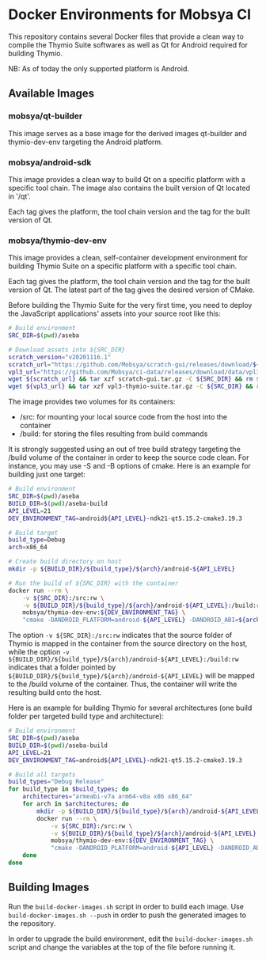 # Docker Environments for Mobsya CI

This repository contains several Docker files that provide a clean way to compile the Thymio Suite softwares as well as Qt for Android required for building Thymio.

NB: As of today the only supported platform is Android.

## Available Images

### mobsya/qt-builder

This image serves as a base image for the derived images qt-builder and thymio-dev-env targeting the Android platform.

### mobsya/android-sdk

This image provides a clean way to build Qt on a specific platform with a specific tool chain. The image also contains the built version of Qt located in '/qt'.

Each tag gives the platform, the tool chain version and the tag for the built version of Qt.


### mobsya/thymio-dev-env

This image provides a clean, self-container development environment for building Thymio Suite on a specific platform with a specific tool chain.

Each tag gives the platform, the tool chain version and the tag for the built version of Qt. The latest part of the tag gives the desired version of CMake.

Before building the Thymio Suite for the very first time, you need to deploy the JavaScript applications' assets into your source root like this:

```bash
# Build environment
SRC_DIR=$(pwd)/aseba

# Download assets into ${SRC_DIR}
scratch_version="v20201116.1"
scratch_url="https://github.com/Mobsya/scratch-gui/releases/download/${scratch_version}/scratch-gui.tar.gz"
vpl3_url="https://github.com/Mobsya/ci-data/releases/download/data/vpl3-thymio-suite.tar.gz"
wget ${scratch_url} && tar xzf scratch-gui.tar.gz -C ${SRC_DIR} && rm scratch-gui.tar.gz
wget ${vpl3_url} && tar xzf vpl3-thymio-suite.tar.gz -C ${SRC_DIR} && rm vpl3-thymio-suite.tar.gz
```

The image provides two volumes for its containers:

* /src: for mounting your local source code from the host into the container
* /build: for storing the files resulting from build commands

It is strongly suggested using an out of tree build strategy targeting the /build volume of the container in order to keep the source code clean. For instance, you may use -S and -B options of cmake. Here is an example for building just one target:

```bash
# Build environment
SRC_DIR=$(pwd)/aseba
BUILD_DIR=$(pwd)/aseba-build
API_LEVEL=21
DEV_ENVIRONMENT_TAG=android${API_LEVEL}-ndk21-qt5.15.2-cmake3.19.3

# Build target
build_type=Debug
arch=x86_64

# Create build directory on host
mkdir -p ${BUILD_DIR}/${build_type}/${arch}/android-${API_LEVEL}

# Run the build of ${SRC_DIR} with the container
docker run --rm \
    -v ${SRC_DIR}:/src:rw \
    -v ${BUILD_DIR}/${build_type}/${arch}/android-${API_LEVEL}:/build:rw \
    mobsya/thymio-dev-env:${DEV_ENVIRONMENT_TAG} \
    "cmake -DANDROID_PLATFORM=android-${API_LEVEL} -DANDROID_ABI=${arch} -DCMAKE_TOOLCHAIN_FILE=\$ANDROID_NDK_PATH/build/cmake/android.toolchain.cmake -DCMAKE_FIND_ROOT_PATH=/qt -DCMAKE_BUILD_TYPE=$build_type -DBUILD_SHARED_LIBS=OFF -GNinja -S /src -B /build && cd /build && ninja -j $(nproc)"
```

The option `-v ${SRC_DIR}:/src:rw` indicates that the source folder of Thymio is mapped in the container from the source directory on the host, while the option `-v ${BUILD_DIR}/${build_type}/${arch}/android-${API_LEVEL}:/build:rw` indicates that a folder pointed by `${BUILD_DIR}/${build_type}/${arch}/android-${API_LEVEL}` will be mapped to the /build volume of the container. Thus, the container will write the resulting build onto the host.

Here is an example for building Thymio for several architectures (one build folder per targeted build type and architecture):

```bash
# Build environment
SRC_DIR=$(pwd)/aseba
BUILD_DIR=$(pwd)/aseba-build
API_LEVEL=21
DEV_ENVIRONMENT_TAG=android${API_LEVEL}-ndk21-qt5.15.2-cmake3.19.3

# Build all targets
build_types="Debug Release"
for build_type in $build_types; do
    architectures="armeabi-v7a arm64-v8a x86 x86_64"
    for arch in $architectures; do
        mkdir -p ${BUILD_DIR}/${build_type}/${arch}/android-${API_LEVEL}
        docker run --rm \
        	-v ${SRC_DIR}:/src:rw \
        	-v ${BUILD_DIR}/${build_type}/${arch}/android-${API_LEVEL}:/build:rw \
        	mobsya/thymio-dev-env:${DEV_ENVIRONMENT_TAG} \
        	"cmake -DANDROID_PLATFORM=android-${API_LEVEL} -DANDROID_ABI=${arch} -DCMAKE_TOOLCHAIN_FILE=\$ANDROID_NDK_PATH/build/cmake/android.toolchain.cmake -DCMAKE_FIND_ROOT_PATH=/qt -DCMAKE_BUILD_TYPE=$build_type -DBUILD_SHARED_LIBS=OFF -GNinja -S /src -B /build && cd /build && ninja -j $(nproc)"
    done
done
```



##  Building Images

Run the `build-docker-images.sh` script in order to build each image. Use `build-docker-images.sh --push` in order to push the generated images to the repository.

In order to upgrade the build environment, edit the `build-docker-images.sh` script and change the variables at the top of the file before running it.
